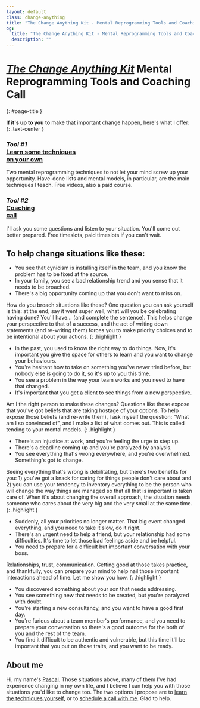```yaml
---
layout: default
class: change-anything
title: "The Change Anything Kit - Mental Reprogramming Tools and Coaching Call"
og:
  title: "The Change Anything Kit - Mental Reprogramming Tools and Coaching Call"
  description: ""
---
```


# [<em><span class="the-kit">The</span> <span class="name">Change Anything</span> <span class="the-kit">Kit</span></em>](/change-anything/) <span class="tagline">Mental Reprogramming Tools and Coaching Call</span>
{: #page-title }

[learn]: ./learn/
[coaching]: ./coaching/

**If it's up to you** to make that important change happen, here's what I offer:
{: .text-center }

<div class="clearfix margin-top kit-options" markdown="1">
<div class="left" markdown="1">

### <em class="kit-option-label">Tool #1</em><br> [Learn some techniques<br>on your own][learn]

Two mental reprogramming techniques to not let your mind screw up your opportunity. Have-done lists and mental models, in particular, are the main techniques I teach. Free videos, also a paid course.

</div>

<div class="right" markdown="1">

### <em class="kit-option-label">Tool #2</em><br> [Coaching<br>call][coaching]

I'll ask you some questions and listen to your situation. You'll come out better prepared. Free timeslots, paid timeslots if you can't wait.

</div>

</div>

## To help change situations like these:

<div class="examples" markdown="1">

* You see that cynicism is installing itself in the team, and you know the problem has to be fixed at the source.
* In your family, you see a bad relationship trend and you sense that it needs to be broached.
* There's a big opportunity coming up that you don't want to miss on.

How do you broach situations like these? One question you can ask yourself is this: at the end, say it went super well, what will you be celebrating having done? You'll have... (and complete the sentence). This helps change your perspective to that of a success, and the act of writing down statements (and re-writing them) forces you to make priority choices and to be intentional about your actions.
{: .highlight }

* In the past, you used to know the right way to do things. Now, it's important you give the space for others to learn and you want to change your behaviours.
* You're hesitant how to take on something you've never tried before, but nobody else is going to do it, so it's up to you this time.
* You see a problem in the way your team works and you need to have that changed.
* It's important that you get a client to see things from a new perspective.

Am I the right person to make these changes? Questions like these expose that you've got beliefs that are taking hostage of your options. To help expose those beliefs (and re-write them), I ask myself the question: "What am I so convinced of", and I make a list of what comes out. This is called tending to your mental models.
{: .highlight }

* There's an injustice at work, and you're feeling the urge to step up.
* There's a deadline coming up and you're paralyzed by analysis.
* You see everything that's wrong everywhere, and you're overwhelmed. Something's got to change.

Seeing everything that's wrong is debilitating, but there's two benefits for you: 1) you've got a knack for caring for things people don't care about and 2) you can use your tendency to inventory everything to be the person who will change the way things are managed so that all that is important is taken care of. When it's about changing the overall approach, the situation needs someone who cares about the very big and the very small at the same time.
{: .highlight }

* Suddenly, all your priorities no longer matter. That big event changed everything, and you need to take it slow, do it right.
* There's an urgent need to help a friend, but your relationship had some difficulties. It's time to let those bad feelings aside and be helpful.
* You need to prepare for a difficult but important conversation with your boss.

Relationships, trust, communication. Getting good at those takes practice, and thankfully, you can prepare your mind to help nail those important interactions ahead of time. Let me show you how.
{: .highlight }

* You discovered something about your son that needs addressing.
* You see something new that needs to be created, but you're paralyzed with doubt.
* You're starting a new consultancy, and you want to have a good first day.
* You're furious about a team member's performance, and you need to prepare your conversation so there's a good outcome for the both of you and the rest of the team.
* You find it difficult to be authentic and vulnerable, but this time it'll be important that you put on those traits, and you want to be ready.

</div>

## About me

Hi, my name's [Pascal](/). Those situations above, many of them I've had experience changing in my own life, and I believe I can help you with those situations you'd like to change too. The two options I propose are to [learn the techniques yourself][learn], or to [schedule a call with me][coaching]. Glad to help.